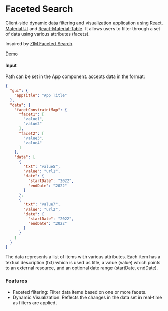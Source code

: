 # Faceted Search



Client-side dynamic data filtering and visualization application
using [React](https://github.com/facebook/react), [Material UI](https://github.com/mui/material-ui)
and [React-Material-Table](https://github.com/KevinVandy/material-react-table).
It allows users to filter through a set of data using various attributes (facets).

Inspired by [ZIM Faceted Search](https://gams.uni-graz.at/webapps/drilldown/#/%2Frta1576%2Fjs%2Frta1576.json).

[Demo](https://flamminger.github.io/facetedsearch/)

#### Input

Path can be set in the App component.
accepts data in the format:

```json
{
  "gui": {
    "appTitle": "App Title"
  },
  "data": {
    "facetConstraintMap": {
      "facet1": [
        "value1",
        "value2"
      ],
      "facet2": [
        "value3",
        "value4"
      ]
    },
    "data": [
      {
        "txt": "value5",
        "value": "url1",
        "date": {
          "startDate": "2022",
          "endDate": "2022"
        }
      },
      {
        "txt": "value7",
        "value": "url2",
        "date": {
          "startDate": "2022",
          "endDate": "2022"
        }
      }
    ]
  }
}
```
The data represents a list of items with various attributes. Each item has a textual description (txt) which is used as title, a value (value) which points to an external resource, and an optional date range (startDate, endDate).
### Features
- Faceted filtering: Filter data items based on one or more facets.
- Dynamic Visualization: Reflects the changes in the data set in real-time as filters are applied.
